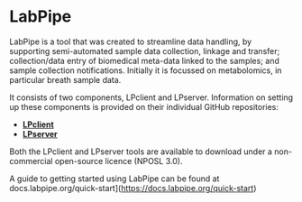 # LabPipe

LabPipe is a tool that was created to streamline data handling, by supporting semi-automated sample data collection, linkage and transfer; collection/data entry of biomedical meta-data linked to the samples; and sample collection notifications. Initially it is focussed on metabolomics, in particular breath sample data.

It consists of two components, LPclient and LPserver. Information on setting up these components is provided on their individual GitHub repositories:

* [**LPclient**](https://github.com/rcfgroup/labpipe-client-public)
* [**LPserver**](https://github.com/rcfgroup/labpipe-server-public)
 
Both the LPclient and LPserver tools are available to download under a non-commercial open-source licence (NPOSL 3.0).

A guide to getting started using LabPipe can be found at docs.labpipe.org/quick-start](https://docs.labpipe.org/quick-start)
